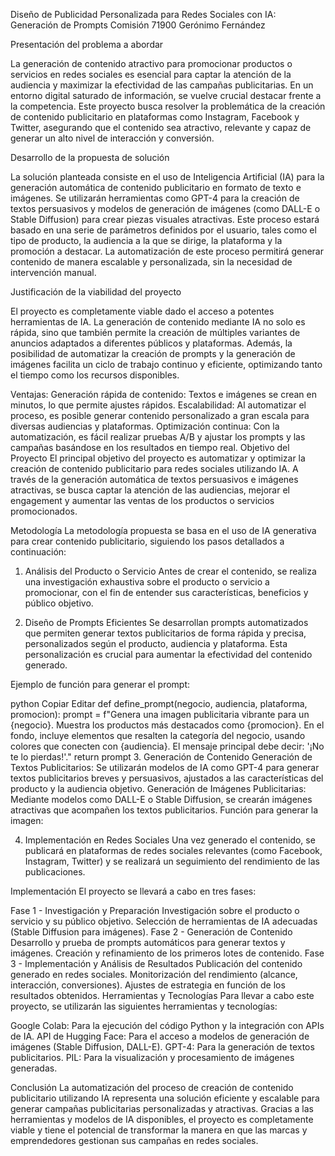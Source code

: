 Diseño de Publicidad Personalizada para Redes Sociales con IA: Generación de Prompts
Comisión 71900
Gerónimo Fernández

Presentación del problema a abordar

La generación de contenido atractivo para promocionar productos o servicios en redes sociales es esencial para captar la atención de la audiencia y maximizar la efectividad de las campañas publicitarias. En un entorno digital saturado de información, se vuelve crucial destacar frente a la competencia. Este proyecto busca resolver la problemática de la creación de contenido publicitario en plataformas como Instagram, Facebook y Twitter, asegurando que el contenido sea atractivo, relevante y capaz de generar un alto nivel de interacción y conversión.

Desarrollo de la propuesta de solución

La solución planteada consiste en el uso de Inteligencia Artificial (IA) para la generación automática de contenido publicitario en formato de texto e imágenes. Se utilizarán herramientas como GPT-4 para la creación de textos persuasivos y modelos de generación de imágenes (como DALL-E o Stable Diffusion) para crear piezas visuales atractivas. Este proceso estará basado en una serie de parámetros definidos por el usuario, tales como el tipo de producto, la audiencia a la que se dirige, la plataforma y la promoción a destacar. La automatización de este proceso permitirá generar contenido de manera escalable y personalizada, sin la necesidad de intervención manual.

Justificación de la viabilidad del proyecto

El proyecto es completamente viable dado el acceso a potentes herramientas de IA. La generación de contenido mediante IA no solo es rápida, sino que también permite la creación de múltiples variantes de anuncios adaptados a diferentes públicos y plataformas. Además, la posibilidad de automatizar la creación de prompts y la generación de imágenes facilita un ciclo de trabajo continuo y eficiente, optimizando tanto el tiempo como los recursos disponibles.

Ventajas:
Generación rápida de contenido: Textos e imágenes se crean en minutos, lo que permite ajustes rápidos.
Escalabilidad: Al automatizar el proceso, es posible generar contenido personalizado a gran escala para diversas audiencias y plataformas.
Optimización continua: Con la automatización, es fácil realizar pruebas A/B y ajustar los prompts y las campañas basándose en los resultados en tiempo real.
Objetivo del Proyecto
El principal objetivo del proyecto es automatizar y optimizar la creación de contenido publicitario para redes sociales utilizando IA. A través de la generación automática de textos persuasivos e imágenes atractivas, se busca captar la atención de las audiencias, mejorar el engagement y aumentar las ventas de los productos o servicios promocionados.

Metodología
La metodología propuesta se basa en el uso de IA generativa para crear contenido publicitario, siguiendo los pasos detallados a continuación:

1. Análisis del Producto o Servicio
Antes de crear el contenido, se realiza una investigación exhaustiva sobre el producto o servicio a promocionar, con el fin de entender sus características, beneficios y público objetivo.

2. Diseño de Prompts Eficientes
Se desarrollan prompts automatizados que permiten generar textos publicitarios de forma rápida y precisa, personalizados según el producto, audiencia y plataforma. Esta personalización es crucial para aumentar la efectividad del contenido generado.

Ejemplo de función para generar el prompt:

python
Copiar
Editar
def define_prompt(negocio, audiencia, plataforma, promocion):
    prompt = f"Genera una imagen publicitaria vibrante para un {negocio}. Muestra los productos más destacados como {promocion}. En el fondo, incluye elementos que resalten la categoría del negocio, usando colores que conecten con {audiencia}. El mensaje principal debe decir: '¡No te lo pierdas!'."
    return prompt
3. Generación de Contenido
Generación de Textos Publicitarios: Se utilizarán modelos de IA como GPT-4 para generar textos publicitarios breves y persuasivos, ajustados a las características del producto y la audiencia objetivo.
Generación de Imágenes Publicitarias: Mediante modelos como DALL-E o Stable Diffusion, se crearán imágenes atractivas que acompañen los textos publicitarios.
Función para generar la imagen:

4. Implementación en Redes Sociales
Una vez generado el contenido, se publicará en plataformas de redes sociales relevantes (como Facebook, Instagram, Twitter) y se realizará un seguimiento del rendimiento de las publicaciones.

Implementación
El proyecto se llevará a cabo en tres fases:

Fase 1 - Investigación y Preparación
Investigación sobre el producto o servicio y su público objetivo.
Selección de herramientas de IA adecuadas (Stable Diffusion para imágenes).
Fase 2 - Generación de Contenido
Desarrollo y prueba de prompts automáticos para generar textos y imágenes.
Creación y refinamiento de los primeros lotes de contenido.
Fase 3 - Implementación y Análisis de Resultados
Publicación del contenido generado en redes sociales.
Monitorización del rendimiento (alcance, interacción, conversiones).
Ajustes de estrategia en función de los resultados obtenidos.
Herramientas y Tecnologías
Para llevar a cabo este proyecto, se utilizarán las siguientes herramientas y tecnologías:

Google Colab: Para la ejecución del código Python y la integración con APIs de IA.
API de Hugging Face: Para el acceso a modelos de generación de imágenes (Stable Diffusion, DALL-E).
GPT-4: Para la generación de textos publicitarios.
PIL: Para la visualización y procesamiento de imágenes generadas.

Conclusión
La automatización del proceso de creación de contenido publicitario utilizando IA representa una solución eficiente y escalable para generar campañas publicitarias personalizadas y atractivas. Gracias a las herramientas y modelos de IA disponibles, el proyecto es completamente viable y tiene el potencial de transformar la manera en que las marcas y emprendedores gestionan sus campañas en redes sociales.
